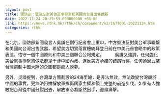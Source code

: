 ```yaml
---
layout: post
title: 國防部：堅決反對美台軍事聯繫和美國向台灣出售武器
date: 2022-11-24 20:39:59.000000000 +08:00
link: https://news.rthk.hk/rthk/ch/component/k2/1677091-20221124.htm
categories: rthk
---
```


在北京，國防部新聞發言人吳謙在例行記者會上重申，中方堅決反對美台軍事聯繫和美國向台灣出售武器，希望美方切實落實總統拜登日前在中美元首會晤中的政策表態，恪守一個中國原則和中美三個聯合公報規定。
 　　
吳謙又強調，任何強化美台軍事聯繫的做法都是干涉中國內政、違反美方承諾的錯誤行徑，任何通過武裝台灣遏制中國大陸的企圖都是痴人說夢。

另外，吳謙提到，台灣單方面劃設的24海里線，是非法無效，無法改變台灣屬於中國的事實，更無法阻擋解放軍捍衛國家主權和領土完整的前進步伐。如果有人膽敢把台灣從中國分裂出去，解放軍必將斷然出手，迎頭痛擊。
